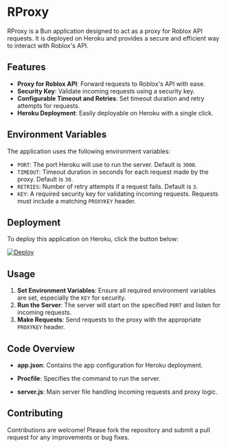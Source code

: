 # RProxy

RProxy is a Bun application designed to act as a proxy for Roblox API requests. It is deployed on Heroku and provides a secure and efficient way to interact with Roblox's API.

## Features

- **Proxy for Roblox API**: Forward requests to Roblox's API with ease.
- **Security Key**: Validate incoming requests using a security key.
- **Configurable Timeout and Retries**: Set timeout duration and retry attempts for requests.
- **Heroku Deployment**: Easily deployable on Heroku with a single click.

## Environment Variables

The application uses the following environment variables:

- `PORT`: The port Heroku will use to run the server. Default is `3000`.
- `TIMEOUT`: Timeout duration in seconds for each request made by the proxy. Default is `30`.
- `RETRIES`: Number of retry attempts if a request fails. Default is `3`.
- `KEY`: A required security key for validating incoming requests. Requests must include a matching `PROXYKEY` header.

## Deployment

To deploy this application on Heroku, click the button below:

[![Deploy](https://www.herokucdn.com/deploy/button.svg)](https://heroku.com/deploy?template=https://github.com/bituq/RoProxy)

## Usage

1. **Set Environment Variables**: Ensure all required environment variables are set, especially the `KEY` for security.
2. **Run the Server**: The server will start on the specified `PORT` and listen for incoming requests.
3. **Make Requests**: Send requests to the proxy with the appropriate `PROXYKEY` header.

## Code Overview

- **app.json**: Contains the app configuration for Heroku deployment.

- **Procfile**: Specifies the command to run the server.

- **server.js**: Main server file handling incoming requests and proxy logic.

## Contributing

Contributions are welcome! Please fork the repository and submit a pull request for any improvements or bug fixes.
